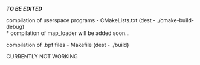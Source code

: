 ***TO BE EDITED***

compilation of userspace programs - CMakeLists.txt (dest - ./cmake-build-debug) <br>
    \* compilation of map_loader will be added soon...

compilation of .bpf files - Makefile (dest - ./build)

CURRENTLY NOT WORKING
